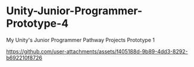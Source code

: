 # Unity-Junior-Programmer-Prototype-4
My Unity's Junior Programmer Pathway Projects Prototype 1


https://github.com/user-attachments/assets/f405188d-9b89-4dd3-8292-b692210f8726

